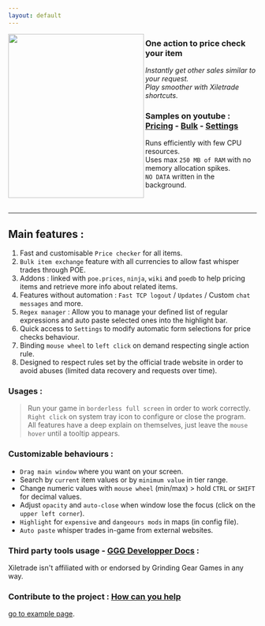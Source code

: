 ```yaml
---
layout: default
---
```

<a alt="Xiletrade screenshot" target="_blank" rel="noopener noreferrer" href="https://github.com/user-attachments/assets/ba015744-ccc2-4bcb-87e1-e07165fcdb33"><img align="left" width="275" height="332" src="https://github.com/user-attachments/assets/ba015744-ccc2-4bcb-87e1-e07165fcdb33"></a>
### One action to price check your item

_Instantly get other sales similar to your request._  
_Play smoother with Xiletrade shortcuts._

### Samples on youtube : [Pricing](https://youtu.be/4mP3uOsr8oc) - [Bulk](https://youtu.be/6yuLZXTho-A) - [Settings](https://youtu.be/libdIjrNM-8)<br>

Runs efficiently with few CPU resources.  
Uses max `250 MB of RAM` with no memory allocation spikes.  
`NO DATA` written in the background.  
<br><br>
* * *

## Main features :

1. Fast and customisable `Price checker` for all items.
2. `Bulk item exchange` feature with all currencies to allow fast whisper trades through POE.
3. Addons : linked with `poe.prices`, `ninja`, `wiki` and `poedb` to help pricing items and retrieve more info about related items.
4. Features without automation : `Fast TCP logout` / `Updates` / Custom `chat messages` and more.
5. `Regex manager` : Allow you to manage your defined list of regular expressions and auto paste selected ones into the highlight bar.
6. Quick access to `Settings` to modify automatic form selections for price checks behaviour.
7. Binding `mouse wheel` to `left click` on demand respecting single action rule.
8. Designed to respect rules set by the official trade website in order to avoid abuses (limited data recovery and requests over time).

### Usages :

> Run your game in `borderless full screen` in order to work correctly.  
> `Right click` on system tray icon to configure or close the program.  
> All features have a deep explain on themselves, just leave the `mouse hover` until a tooltip appears.

### Customizable behaviours :

* `Drag main window` where you want on your screen.
* Search by `current` item values or by `minimum value` in tier range.
* Change numeric values with `mouse wheel` (min/max) > hold `CTRL` or `SHIFT` for decimal values.
* Adjust `opacity` and `auto-close` when window lose the focus (click on the `upper left corner`).
* `Highlight` for `expensive` and `dangeours mods` in maps (in config file).
* `Auto paste` whisper trades in-game from external websites.

### Third party tools usage - [GGG Developper Docs](https://www.pathofexile.com/developer/docs/index#policy) :
Xiletrade isn't affiliated with or endorsed by Grinding Gear Games in any way.<br>

### Contribute to the project : [How can you help](https://github.com/maxensas/xiletrade/blob/master/CONTRIBUTING.md)


[go to example page](./example-page.html).